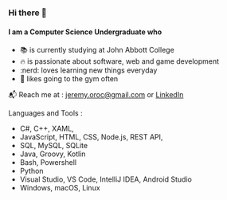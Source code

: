 ### Hi there 👋 

#### I am a Computer Science Undergraduate who
- :books: is currently studying at John Abbott College
- :fire: is passionate about software, web and game development
- :nerd: loves learning new things everyday
- :muscle: likes going to the gym often

:mailbox_with_mail: Reach me at : jeremy.oroc@gmail.com or [LinkedIn](https://www.linkedin.com/in/jeremy-oroc-070bb5249/)

Languages and Tools :
- C#, C++, XAML, 
- JavaScript, HTML, CSS, Node.js, REST API, 
- SQL, MySQL, SQLite
- Java, Groovy, Kotlin
- Bash, Powershell
- Python
- Visual Studio, VS Code, IntelliJ IDEA, Android Studio
- Windows, macOS, Linux